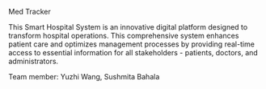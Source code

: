 Med Tracker

This Smart Hospital System is an innovative digital platform designed to transform hospital operations. This comprehensive system enhances patient care and optimizes management processes by providing real-time access to essential information for all stakeholders - patients, doctors, and administrators.

Team member: Yuzhi Wang, Sushmita Bahala

